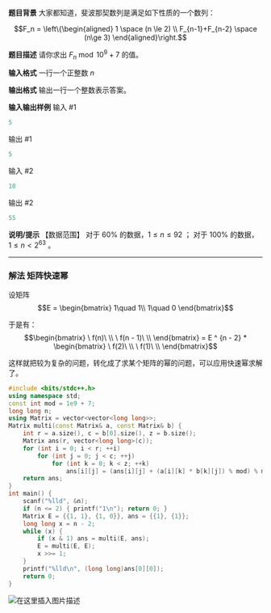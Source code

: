 **题目背景**
大家都知道，斐波那契数列是满足如下性质的一个数列：

$$F_n = \left\{\begin{aligned} 1 \space (n \le 2) \\ F_{n-1}+F_{n-2} \space (n\ge 3) \end{aligned}\right.$$

**题目描述**
请你求出 $F_n \bmod 10^9 + 7$ 的值。

**输入格式**
一行一个正整数 $n$

**输出格式**
输出一行一个整数表示答案。

**输入输出样例**
输入 #1 
```cpp
5
```
输出 #1
```cpp
5
```
输入 #2
```cpp
10
```
输出 #2
```cpp
55
```
**说明/提示**
【数据范围】
对于 $60\%$ 的数据，$1\le n \le 92$ ；
对于 $100\%$ 的数据，$1\le n < 2^{63}$ 。


---
### 解法 矩阵快速幂
设矩阵 
$$E = \begin{bmatrix}
1\quad 1\\
1\quad 0
\end{bmatrix}$$

于是有：
$$\begin{bmatrix}
\ f(n)\ \\
\ f(n - 1)\ \\
\end{bmatrix}
= E ^ {n - 2} * \begin{bmatrix}
\ f(2)\ \\ 
\ f(1)\ \\
\end{bmatrix}$$

这样就把较为复杂的问题，转化成了求某个矩阵的幂的问题，可以应用快速幂求解了。
```cpp
#include <bits/stdc++.h>
using namespace std;
const int mod = 1e9 + 7;
long long n;
using Matrix = vector<vector<long long>>;
Matrix multi(const Matrix& a, const Matrix& b) {
	int r = a.size(), c = b[0].size(), z = b.size();
	Matrix ans(r, vector<long long>(c));
	for (int i = 0; i < r; ++i)
		for (int j = 0; j < c; ++j)
			for (int k = 0; k < z; ++k)
				ans[i][j] = (ans[i][j] + (a[i][k] * b[k][j]) % mod) % mod;
	return ans;
}
int main() {
	scanf("%lld", &n);
	if (n <= 2) { printf("1\n"); return 0; }
	Matrix E = {{1, 1}, {1, 0}}, ans = {{1}, {1}};
	long long x = n - 2;
	while (x) {
		if (x & 1) ans = multi(E, ans);
		E = multi(E, E);
		x >>= 1;
	}
	printf("%lld\n", (long long)ans[0][0]);
	return 0;
}
```
![在这里插入图片描述](https://img-blog.csdnimg.cn/f796249398c442de9c43c4d43c4394b1.png?x-oss-process=image/watermark,type_ZHJvaWRzYW5zZmFsbGJhY2s,shadow_50,text_Q1NETiBAbWVtY3B5MA==,size_20,color_FFFFFF,t_70,g_se,x_16)

